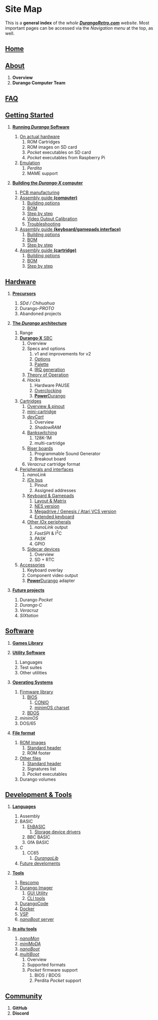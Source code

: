 # Site Map

This is a **general index** of the _whole [**DurangoRetro.com**](index.md) website_. Most important pages can be accessed via the _Navigation menu_ at the top, as well.

## [Home](index.md)

## [About](about.md)

1. **Overview**
1. **Durango Computer Team**

## [FAQ](faq.md)

## [Getting Started](started.md)

1. [**Running _Durango_ Software**](start/running.md)
	1. [On actual hardware](start/run/hard.md)
		1. ROM Cartridges
		1. ROM images on SD card
		1. _Pocket_ executables on SD card
		1. _Pocket_ executables from Raspberry Pi
	1. [Emulation](start/run/emulation.md)
		1. _Perdita_
		1. MAME support

1. [**Building the _Durango·X_ computer**](start/building.md)
	1. [PCB manufacturing](start/build/pcb.md)
	1. [Assembly guide **(computer)**](start/build/durango.md)
		1. [Building options](start/build/computer/options.md)
		1. [BOM](start/build/computer/bom.md)
		1. [Step by step](start/build/computer/steps.md)
		1. [Video Output Calibration](start/build/computer/vdu_calib.md)
		1. [Troubleshooting](start/build/computer/troubleshoot.md)
	1. [Assembly guide **(keyboard/gamepads interface)**](start/build/keyboard.md)
		1. [Building options](start/build/kbd/options.md)
		1. [BOM](start/build/kbd/bom.md)
		1. [Step by step](start/build/kbd/steps.md)
	1. [Assembly guide **(cartridge)**](start/build/cartridge.md)
		1. [Building options](start/build/cart/options.md)
		1. [BOM](start/build/cart/bom.md)
		1. [Step by step](start/build/cart/steps.md)

## [Hardware](hardware.md)

1. [**Precursors**](hard/previous.md)
	1. _SDd / Chihuahua_
	1. Durango-*PROTO*
	1. Abandoned projects

1. [**The _Durango_ architecture**](hard/arch.md)
	1. Range
	1. [**Durango·X** SBC](hard/durango.md)
		1. Overview
		1. Specs and options
			1. v1 and improvements for v2
			1. [Options](hard/dx/options.md)
			1. [Palette](hard/dx/palette.md)
			1. [IRQ generation](hard/dx/irq.md)
		1. [Theory of Operation](hard/dx/theory.md)
		1. _Hacks_
			1. Hardware PAUSE
			1. [Overclocking](hard/dx/overclock.md)
			1. [**Power**Durango](hard/dx/power.md)
	1. [Cartridges](hard/cartridges.md)
		1. [Overview & pinout](hard/cart/pinout.md)
		1. [mini-cartridge](hard/cart/mini.md)
		1. [_devCart_](hard/cart/dev.md)
			1. Overview
			1. _ShadowRAM_
		1. [Bankswitching](hard/cart/banks.md)
			1. 128K-1M
			1. multi-cartridge
		1. [Riser boards](hard/cart/riser.md)
			1. Programmable Sound Generator
			1. Breakout board
		1. _Veracruz_ cartridge format
	1. [Peripherals and interfaces](hard/interfaces.md)
		1. _nanoLink_
		1. [_IOx_ bus](hard/bus/iox.md)
			1. Pinout
			1. Assigned addresses
		1. [Keyboard & Gamepads](hard/keyboard.md)
			1. [Layout & Matrix](hard/kbd/layout.md)
			1. [NES version](hard/kbd/nes.md)
			1. [Megadrive / Genesis / Atari VCS version](hard/kbd/md.md)
			1. [Extended keyboard](hard/kbd/ext.md)
		1. [Other _IOx_ peripherals](hard/bus/periph.md)
			1. _nanoLink_ output
			1. _FastSPI_ & I<sup>2</sup>C
			1. _PASK_
			1. GPIO
		1. [Sidecar devices](hard/bus/sidecar.md)
			1. Overview
			1. SD + RTC
	1. [Accessories](hard/acc.md)
		1. Keyboard overlay
		1. Component video output
		1. [**Power**Durango](hard/dx/power.md) adapter

1. [**Future projects**](hard/future.md)
	1. Durango _Pocket_
	1. _Durango·C_
	1. _Veracruz_
	1. _SIXtation_

## [Software](software.md)

1. [**Games Library**](soft/games.md)
1. [**Utility Software**](soft/utils.md)
	1. Languages
	1. Test suites
	1. Other utilities

1. [**Operating Systems**](soft/os.md)
	1. [Firmware library](soft/os/fw.md)
		1. [BIOS](soft/os/bios.md)
			1. [CONIO](soft/os/conio.md)
			1. [minimOS charset](soft/os/charset.md)
		1. [BDOS](soft/os/bdos.md)
	1. _minimOS_
	1. DOS/65

1. [**File format**](soft/filesys.md)
	1. [ROM images](soft/sys/rom.md)
		1. [Standard header](soft/sys/header.md)
		1. ROM footer
 	1. [Other files](soft/sys/files.md)
		1. [Standard header](soft/sys/header.md)
		1. Signatures list
		1. _Pocket_ executables
	1. Durango volumes

## [Development & Tools](tools.md)

1. [**Languages**](dev/language.md)
	1. Assembly
	1. BASIC
		1. [EhBASIC](dev/lang/ehbasic.md)
			1. [Storage device drivers](drv.md)
		1. BBC BASIC
		1. GfA BASIC
	1. _C_
		1. CC65
			1. [_DurangoLib_](dev/lang/durangolib.md)
	1. [Future develoments](dev/lang/other.md)

1. [**Tools**](dev/tools.md)
	1. [Rescomp](dev/tool/rescomp.md)
	1. [Durango Imager](dev/tool/imager.md)
		1. [GUI Utility](dev/tool/gui.md)
		1. [CLI tools](dev/tool/cli.md)
	1. [DurangoCode](dev/tool/durangocode.md)
	1. [Docker](dev/tool/docker.md)
	1. [VSP](dev/tool/vsp.md)
	1. [_nanoBoot_ server](dev/tool/nanoboot.md)

1. [**_In situ_ tools**](dev/insitu.md)
	1. [_nanoMon_](dev/6502/nanomon.md)
 	1. [_miniMoDA_](dev/6502/minimoda.md)
	1. [_nanoBoot_](dev/6502/nanoboot.md)
	1. [_multiBoot_](dev/6502/multiboot.md)
		1. Overview
		1. Supported formats
		1. _Pocket_ firmware support
			1. BIOS / BDOS
			1. Perdita _Pocket_ support

## [Community](community.md)

1. **GitHub**
1. **Discord**
